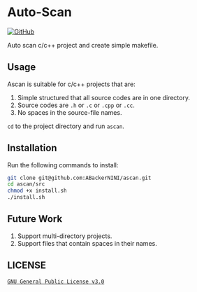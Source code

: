 # Auto-Scan

[![GitHub](https://img.shields.io/github/license/ABackerNINI/ascan)](https://github.com/ABackerNINI/ascan/blob/master/LICENSE)

Auto scan c/c++ project and create simple makefile.

## Usage

Ascan is suitable for c/c++ projects that are:

1. Simple structured that all source codes are in one directory.
2. Source codes are `.h` or `.c` or `.cpp` or `.cc`.
3. No spaces in the source-file names.

`cd` to the project directory and run `ascan`.

## Installation

Run the following commands to install:

```bash
git clone git@github.com:ABackerNINI/ascan.git
cd ascan/src
chmod +x install.sh
./install.sh
```

## Future Work

1. Support multi-directory projects.
2. Support files that contain spaces in their names.

## LICENSE

[`GNU General Public License v3.0`](https://github.com/ABackerNINI/ascan/blob/master/LICENSE)
